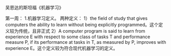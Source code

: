 吴恩达的斯坦福《机器学习》

第一周：
1.机器学习定义。
两种定义：
1）the field of study that gives computers the ability to learn without being explicitly programmed。这个定义较为传统，且非正式
2）A computer program is said to learn from experience E with respect to some class of tasks T and performance measure P, if its performance at tasks in T, as measured by P, improves with experience E。这个定义较为符合现代机器学习的定义。
